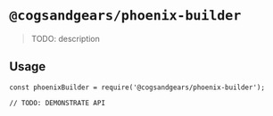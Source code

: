 # `@cogsandgears/phoenix-builder`

> TODO: description

## Usage

```
const phoenixBuilder = require('@cogsandgears/phoenix-builder');

// TODO: DEMONSTRATE API
```
